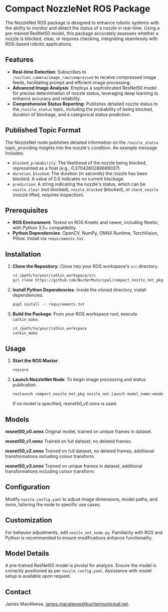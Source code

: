 
# Compact NozzleNet ROS Package

The NozzleNet ROS package is designed to enhance robotic systems with the ability to monitor and detect the status of a nozzle in real-time. Using a pre-trained ResNet50 model, this package accurately assesses whether a nozzle is blocked, clear, or requires checking, integrating seamlessly with ROS-based robotic applications.

## Features

- **Real-time Detection**: Subscribes to `/suction_camera/image_raw/compressed` to receive compressed image feeds, facilitating prompt and efficient image processing.
- **Advanced Image Analysis**: Employs a sophisticated ResNet50 model for precise determination of nozzle status, leveraging deep learning to enhance accuracy and reliability.
- **Comprehensive Status Reporting**: Publishes detailed nozzle status to the `/nozzle_status` topic, including the probability of being blocked, duration of blockage, and a categorical status prediction.

## Published Topic Format

The NozzleNet node publishes detailed information on the `/nozzle_status` topic, providing insights into the nozzle's condition. An example message includes:

- `blocked_probability`: The likelihood of the nozzle being blocked, represented as a float (e.g., 0.3704260289669037).
- `duration_blocked`: The duration (in seconds) the nozzle has been blocked. A value of 0.0 indicates no current blockage.
- `prediction`: A string indicating the nozzle's status, which can be `nozzle_clear` (not blocked), `nozzle_blocked` (blocked), or `check_nozzle` (nozzle lifted, requires inspection).

## Prerequisites

- **ROS Environment**: Tested on ROS Kinetic and newer, including Noetic, with Python 3.5+ compatibility.
- **Python Dependencies**: OpenCV, NumPy, ONNX Runtime, TorchVision, Pillow. Install via `requirements.txt`.

## Installation

1. **Clone the Repository**:
   Clone into your ROS workspace's `src` directory.
   ```bash
   cd /path/to/your/catkin_workspace/src
   git clone https://github.com/BucherMunicipal/compact_nozzle_net_pkg
   ```

2. **Install Python Dependencies**:
   Inside the cloned directory, install dependencies.
   ```bash
   pip3 install -r requirements.txt
   ```

3. **Build the Package**:
   From your ROS workspace root, execute `catkin_make`.
   ```bash
   cd /path/to/your/catkin_workspace
   catkin_make
   ```

## Usage

1. **Start the ROS Master**:
   ```bash
   roscore
   ```

2. **Launch NozzleNet Node**:
   To begin image processing and status publication.
   ```bash
   roslaunch compact_nozzle_net_pkg nozzle_net.launch model_name:=model_name.onnx

   ```
   If no model is specified, resnet50_v0.onnx is used.

## Models

**resnet50_v0.onnx**
Original model, trained on unique frames in dataset.

**resnet50_v1.onnx**
Trained on full dataset, no deleted frames.

**resnet50_v2.onnx** 
Trained on full dataset, no deleted frames, additional transformations including colour transform.

**resnet50_v3.onnx** 
Trained on unique frames in dataset, additional transformations including colour transform.

## Configuration

Modify `nozzle_config.yaml` to adjust image dimensions, model paths, and more, tailoring the node to specific use cases.

## Customization

For behavior adjustments, edit `nozzle_net_node.py`. Familiarity with ROS and Python is recommended to ensure modifications enhance functionality.

## Model Details

A pre-trained ResNet50 model is pivotal for analysis. Ensure the model is correctly positioned as per `nozzle_config.yaml`. Assistance with model setup is available upon request.

## Contact

James MacAleese, james.macaleese@buchermunicipal.net.
